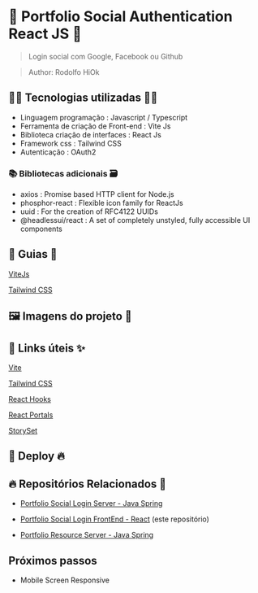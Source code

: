 # 🚀 Portfolio Social Authentication React JS 🚀

> Login social com Google, Facebook ou Github

> Author: Rodolfo HiOk

## 👨‍💻 Tecnologias utilizadas 👩‍💻

- Linguagem programação : Javascript / Typescript
- Ferramenta de criação de Front-end : Vite Js
- Biblioteca criação de interfaces : React Js
- Framework css : Tailwind CSS
- Autenticação : OAuth2

### 📚 Bibliotecas adicionais 🗃️

- axios : Promise based HTTP client for Node.js
- phosphor-react : Flexible icon family for ReactJs
- uuid : For the creation of RFC4122 UUIDs
- @headlessui/react : A set of completely unstyled, fully accessible UI components

## 📃 Guias 📖

[ViteJs](vite.md)

[Tailwind CSS](tailwind.md)

## 🖼️ Imagens do projeto 👀

## 🔗 Links úteis ✨

[Vite](https://vitejs.dev/)

[Tailwind CSS](https://tailwindcss.com/)

[React Hooks](https://pt-br.reactjs.org/docs/hooks-reference.html)

[React Portals](https://pt-br.reactjs.org/docs/portals.html)

[StorySet](https://storyset.com/)

## 🚀 Deploy 🔥

## 🔥 Repositórios Relacionados 🫶

- [Portfolio Social Login Server - Java Spring](https://github.com/rodolfoHOk/hiok.port-social-auth-server)

- [Portfolio Social Login FrontEnd - React](https://github.com/rodolfoHOk/hiok.port-social-auth-react) (este repositório)

- [Portfolio Resource Server - Java Spring](https://github.com/rodolfoHOk/hiok.port-resource-server)

## Próximos passos

- Mobile Screen Responsive
